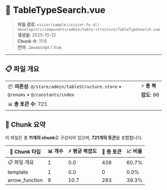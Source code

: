 # 📄 TableTypeSearch.vue

> **파일 경로**: `vizier(sample)/vizier-fe-all-develop/src/components/admin/table-structure/TableTypeSearch.vue`  
> **생성일**: 2025-10-13  
> **Chunk 수**: 11개  
> **언어**: Javascript / Vue
---


## 📋 파일 개요

| | |
|--|--|
| 📦 **의존성**: `@/store/admin/tableStructure.store` • `@/enums` • `@/constants/index` | ⚡ **총 복잡도**: 96 |
| 📊 **총 토큰 수**: 721 |  |






## 🧩 Chunk 요약

이 파일은 총 **11개의 chunk**로 구성되어 있으며, **721개의 토큰**을 포함합니다.

| 🧩 Chunk 타입 | 📊 개수 | ⚡ 평균 복잡도 | 📝 총 토큰 | 📈 비율 |
|---------------|--------|-------------|----------|--------|
| 📋 파일 개요 | 1 | 0.0 | 438 | 60.7% |
| template | 1 | 0.0 | 0 | 0.0% |
| arrow_function | 9 | 10.7 | 283 | 39.3% |

